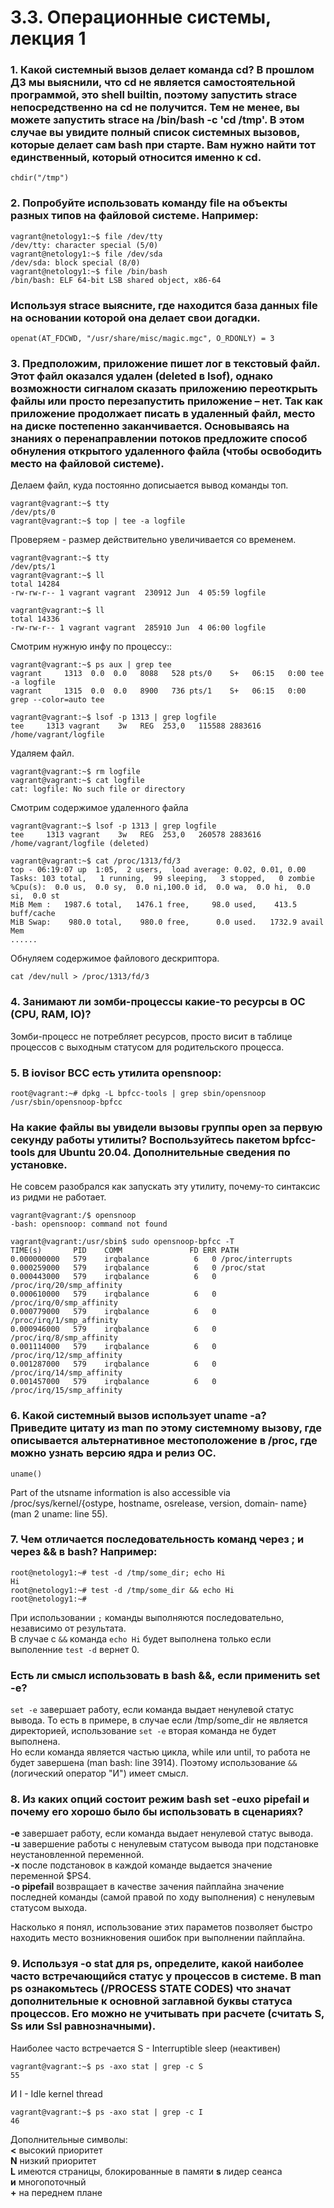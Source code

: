 # 3.3. Операционные системы, лекция 1

### 1. Какой системный вызов делает команда cd? В прошлом ДЗ мы выяснили, что cd не является самостоятельной программой, это shell builtin, поэтому запустить strace непосредственно на cd не получится. Тем не менее, вы можете запустить strace на /bin/bash -c 'cd /tmp'. В этом случае вы увидите полный список системных вызовов, которые делает сам bash при старте. Вам нужно найти тот единственный, который относится именно к cd.

```chdir("/tmp")```

### 2. Попробуйте использовать команду file на объекты разных типов на файловой системе. Например:
```
vagrant@netology1:~$ file /dev/tty
/dev/tty: character special (5/0)
vagrant@netology1:~$ file /dev/sda
/dev/sda: block special (8/0)
vagrant@netology1:~$ file /bin/bash
/bin/bash: ELF 64-bit LSB shared object, x86-64
```
### Используя strace выясните, где находится база данных file на основании которой она делает свои догадки.

```openat(AT_FDCWD, "/usr/share/misc/magic.mgc", O_RDONLY) = 3```

### 3. Предположим, приложение пишет лог в текстовый файл. Этот файл оказался удален (deleted в lsof), однако возможности сигналом сказать приложению переоткрыть файлы или просто перезапустить приложение – нет. Так как приложение продолжает писать в удаленный файл, место на диске постепенно заканчивается. Основываясь на знаниях о перенаправлении потоков предложите способ обнуления открытого удаленного файла (чтобы освободить место на файловой системе).

Делаем файл, куда постоянно дописыается вывод команды топ.
```
vagrant@vagrant:~$ tty
/dev/pts/0
vagrant@vagrant:~$ top | tee -a logfile
```
Проверяем - размер действительно увеличивается со временем.
```
vagrant@vagrant:~$ tty
/dev/pts/1
vagrant@vagrant:~$ ll
total 14284
-rw-rw-r-- 1 vagrant vagrant  230912 Jun  4 05:59 logfile

vagrant@vagrant:~$ ll
total 14336
-rw-rw-r-- 1 vagrant vagrant  285910 Jun  4 06:00 logfile
```
Смотрим нужную инфу по процессу::
```
vagrant@vagrant:~$ ps aux | grep tee
vagrant     1313  0.0  0.0   8088   528 pts/0    S+   06:15   0:00 tee -a logfile
vagrant     1315  0.0  0.0   8900   736 pts/1    S+   06:15   0:00 grep --color=auto tee

vagrant@vagrant:~$ lsof -p 1313 | grep logfile
tee     1313 vagrant    3w   REG  253,0   115588 2883616 /home/vagrant/logfile
```
Удаляем файл.
```
vagrant@vagrant:~$ rm logfile
vagrant@vagrant:~$ cat logfile
cat: logfile: No such file or directory
```
Смотрим содержимое удаленного файла
```
vagrant@vagrant:~$ lsof -p 1313 | grep logfile
tee     1313 vagrant    3w   REG  253,0   260578 2883616 /home/vagrant/logfile (deleted)

vagrant@vagrant:~$ cat /proc/1313/fd/3
top - 06:19:07 up  1:05,  2 users,  load average: 0.02, 0.01, 0.00
Tasks: 103 total,   1 running,  99 sleeping,   3 stopped,   0 zombie
%Cpu(s):  0.0 us,  0.0 sy,  0.0 ni,100.0 id,  0.0 wa,  0.0 hi,  0.0 si,  0.0 st
MiB Mem :   1987.6 total,   1476.1 free,     98.0 used,    413.5 buff/cache
MiB Swap:    980.0 total,    980.0 free,      0.0 used.   1732.9 avail Mem
......
```
Обнуляем содержимое файлового дескриптора.
```
cat /dev/null > /proc/1313/fd/3
```


### 4. Занимают ли зомби-процессы какие-то ресурсы в ОС (CPU, RAM, IO)?
Зомби-процесс не потребляет ресурсов, просто висит в таблице процессов с выходным статусом для родительского процесса.

### 5. В iovisor BCC есть утилита opensnoop:
```
root@vagrant:~# dpkg -L bpfcc-tools | grep sbin/opensnoop
/usr/sbin/opensnoop-bpfcc
```
### На какие файлы вы увидели вызовы группы open за первую секунду работы утилиты? Воспользуйтесь пакетом bpfcc-tools для Ubuntu 20.04. Дополнительные сведения по установке.
Не совсем разобрался как запускать эту утилиту, почему-то синтаксис из ридми не работает.
```
vagrant@vagrant:/$ opensnoop
-bash: opensnoop: command not found

vagrant@vagrant:/usr/sbin$ sudo opensnoop-bpfcc -T
TIME(s)       PID    COMM               FD ERR PATH
0.000000000   579    irqbalance          6   0 /proc/interrupts
0.000259000   579    irqbalance          6   0 /proc/stat
0.000443000   579    irqbalance          6   0 /proc/irq/20/smp_affinity
0.000610000   579    irqbalance          6   0 /proc/irq/0/smp_affinity
0.000779000   579    irqbalance          6   0 /proc/irq/1/smp_affinity
0.000946000   579    irqbalance          6   0 /proc/irq/8/smp_affinity
0.001114000   579    irqbalance          6   0 /proc/irq/12/smp_affinity
0.001287000   579    irqbalance          6   0 /proc/irq/14/smp_affinity
0.001457000   579    irqbalance          6   0 /proc/irq/15/smp_affinity
```


### 6. Какой системный вызов использует uname -a? Приведите цитату из man по этому системному вызову, где описывается альтернативное местоположение в /proc, где можно узнать версию ядра и релиз ОС.

```uname()```

 Part of the utsname information is also accessible via /proc/sys/kernel/{ostype,  hostname,  osrelease,  version,  domain‐
 name} (man 2 uname: line 55).

### 7. Чем отличается последовательность команд через ; и через && в bash? Например:
```
root@netology1:~# test -d /tmp/some_dir; echo Hi
Hi
root@netology1:~# test -d /tmp/some_dir && echo Hi
root@netology1:~#
```
При использовании ```;``` команды выполняются последовательно, независимо от результата.  
В случае с ```&&``` команда ```echo Hi``` будет выполнена только если выполенние ```test -d``` вернет 0. 

### Есть ли смысл использовать в bash &&, если применить set -e?
```set -e``` завершает работу, если команда выдает ненулевой статус вывода. То есть в примере, в случае если /tmp/some_dir не является директорией, использование ```set -e``` вторая команда не будет выполнена.  
Но если команда является частью цикла, while или until, то работа не будет завершена (man bash: line 3914). Поэтому использование ```&&``` (логический оператор "И") имеет смысл.

### 8. Из каких опций состоит режим bash set -euxo pipefail и почему его хорошо было бы использовать в сценариях?

**-e** завершает работу, если команда выдает ненулевой статус вывода.  
**-u** завершение работы с ненулевым статусом вывода при подстановке неустановленной переменной.  
**-x** после подстановок в каждой команде выдается значение переменной $PS4.  
**-o pipefail** возвращает в качестве зачения пайплайна значение последней команды (самой правой по ходу выполнения) с ненулевым статусом выхода.  

Насколько я понял, использование этих параметов позволяет быстро находить место возникновения ошибок при выполнении пайплайна.


### 9. Используя -o stat для ps, определите, какой наиболее часто встречающийся статус у процессов в системе. В man ps ознакомьтесь (/PROCESS STATE CODES) что значат дополнительные к основной заглавной буквы статуса процессов. Его можно не учитывать при расчете (считать S, Ss или Ssl равнозначными).

Наиболее часто встречается S - Interruptible sleep (неактивен)
```
vagrant@vagrant:~$ ps -axo stat | grep -c S
55
```
И I - Idle kernel thread
```
vagrant@vagrant:~$ ps -axo stat | grep -c I
46
```
Дополнительные символы:  
**<** высокий приоритет   
**N** низкий приоритет  
**L** имеются страницы, блокированные в памяти 
**s** лидер сеанса  
**и** многопоточный  
**+** на переднем плане





